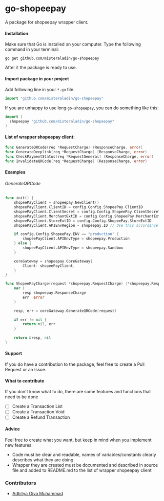 go-shopeepay
===========

A package for shopeepay wrapper client.

#### Installation
Make sure that Go is installed on your computer.
Type the following command in your terminal:

	go get github.com/misteraladin/go-shopeepay

After it the package is ready to use.


#### Import package in your project
Add following line in your `*.go` file:
```go
import "github.com/misteraladin/go-shopeepay"
```
If you are unhappy to use long `go-shopeepay`, you can do something like this:
```go
import (
  shopeepay "github.com/misteraladin/go-shopeepay"
)
```

#### List of wrapper shopeepay client:
```go
func GenerateQRCode(req *RequestCharge) (ResponseCharge, error)
func GenerateDeeplink(req *RequestCharge) (ResponseCharge, error)
func CheckPaymentStatus(req *RequestGeneral) (ResponseCharge, error)
func InvalidateQRCode(req *RequestCharge) (ResponseCharge, error)
```

#### Examples
###### GenerateQRCode
```go
func init() {
	shopeePayClient = shopeepay.NewClient()
	shopeePayClient.ClientID = config.Config.ShopeePay.ClientID
	shopeePayClient.ClientSecret = config.Config.ShopeePay.ClientSecret
	shopeePayClient.MerchantExtID = config.Config.ShopeePay.MerchantExtID
	shopeePayClient.StoreExtID = config.Config.ShopeePay.StoreExtID
	shopeePayClient.APIEnvRegion = shopeepay.ID // Use this accordance your region, shopeepay is available in Indonesia, Singapore, Philippines, and Malaysia

	if config.Config.ShopeePay.ENV == "production" {
		shopeePayClient.APIEnvType = shopeepay.Production
	} else {
		shopeePayClient.APIEnvType = shopeepay.Sandbox
	}

	coreGateway = shopeepay.CoreGateway{
		Client: shopeePayClient,
	}
}

func ShopeePayCharge(request *shopeepay.RequestCharge) (*shopeepay.ResponseCharge, error) {
	var (
		resp shopeepay.ResponseCharge
		err  error
	)

	resp, err = coreGateway.GenerateQRCode(request)

	if err != nil {
		return nil, err
    }
    
	return &resp, nil
}
```

#### Support
If you do have a contribution to the package, feel free to create a Pull Request or an Issue.

#### What to contribute
If you don't know what to do, there are some features and functions that need to be done
- [ ] Create a Transaction List
- [ ] Create a Transaction Void
- [ ] Create a Refund Transaction

#### Advice
Feel free to create what you want, but keep in mind when you implement new features:
- Code must be clear and readable, names of variables/constants clearly describes what they are doing
- Wrapper they are created must be documented and described in source file and added to README.md to the list of wrapper shopeepay client

### Contributors 
- [Adhitya Giva Muhammad](https://github.com/adhiva)